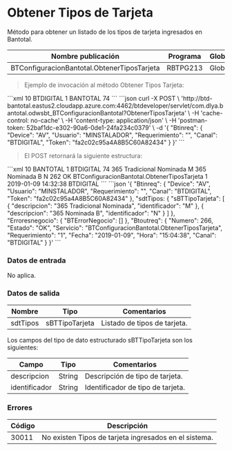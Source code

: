 # Obtener Tipos de Tarjeta 

Método para obtener un listado de los tipos de tarjeta ingresados en Bantotal. 

Nombre publicación | Programa | Global/País 
--------- | ----------- | ----------- 
BTConfiguracionBantotal.ObtenerTiposTarjeta | RBTPG213 | Global 

> Ejemplo de invocación al método Obtener Tipos Tarjeta: 

<code-group> 
<code-block title="XML" active> 
```xml 
<soapenv:Envelope xmlns:soapenv="http://schemas.xmlsoap.org/soap/envelope/" xmlns:bts="http://uy.com.dlya.bantotal/BTSOA/"> 
   <soapenv:Header/> 
   <soapenv:Body> 
      <bts:BTConfiguracionBantotal.ObtenerTiposTarjeta> 
         <bts:Btinreq> 
            <bts:Device>10</bts:Device> 
            <bts:Canal>BTDIGITAL</bts:Canal> 
            <bts:Requerimiento>1</bts:Requerimiento> 
            <bts:Usuario>BANTOTAL</bts:Usuario> 
            <bts:Token>74</bts:Token> 
         </bts:Btinreq> 
      </bts:BTConfiguracionBantotal.ObtenerTiposTarjeta> 
   </soapenv:Body> 
</soapenv:Envelope> 
``` 
</code-block> 

<code-block title="JSON"> 
```json 
curl -X POST \ 
  'http://btd-bantotal.eastus2.cloudapp.azure.com:4462/btdeveloper/servlet/com.dlya.bantotal.odwsbt_BTConfiguracionBantotal?ObtenerTiposTarjeta' \ 
  -H 'cache-control: no-cache' \ 
  -H 'content-type: application/json' \ 
  -H 'postman-token: 52baf1dc-e302-90a6-0de1-24fa234c0379' \ 
  -d '{ 
	"Btinreq": { 
		"Device": "AV", 
		"Usuario": "MINSTALADOR", 
		"Requerimiento": "", 
		"Canal": "BTDIGITAL", 
		"Token": "fa2c02c95a4A8B5C60A82434" 
	} 
}' 
``` 
</code-block> 
</code-group> 

> El POST retornará la siguiente estructura: 

<code-group> 
<code-block title="XML" active> 
```xml 
<SOAP-ENV:Envelope xmlns:SOAP-ENV="http://schemas.xmlsoap.org/soap/envelope/" xmlns:xsd="http://www.w3.org/2001/XMLSchema" xmlns:SOAP-ENC="http://schemas.xmlsoap.org/soap/encoding/" xmlns:xsi="http://www.w3.org/2001/XMLSchema-instance"> 
   <SOAP-ENV:Body> 
      <BTConfiguracionBantotal.ObtenerTiposTarjetaResponse xmlns="http://uy.com.dlya.bantotal/BTSOA/"> 
         <Btinreq> 
            <Device>10</Device> 
            <Usuario>BANTOTAL</Usuario> 
            <Requerimiento>1</Requerimiento> 
            <Canal>BTDIGITAL</Canal> 
            <Token>74</Token> 
         </Btinreq> 
         <sdtTipos> 
            <sBTTipoTarjeta> 
               <descripcion>365 Tradicional Nominada</descripcion> 
               <identificador>M</identificador> 
            </sBTTipoTarjeta> 
            <sBTTipoTarjeta> 
               <descripcion>365 Nominada B</descripcion> 
               <identificador>N</identificador> 
            </sBTTipoTarjeta> 
         </sdtTipos> 
         <Erroresnegocio></Erroresnegocio> 
         <Btoutreq> 
            <Numero>262</Numero> 
            <Estado>OK</Estado> 
            <Servicio>BTConfiguracionBantotal.ObtenerTiposTarjeta</Servicio> 
            <Requerimiento>1</Requerimiento> 
            <Fecha>2019-01-09</Fecha> 
            <Hora>14:32:38</Hora> 
            <Canal>BTDIGITAL</Canal> 
         </Btoutreq> 
      </BTConfiguracionBantotal.ObtenerTiposTarjetaResponse> 
   </SOAP-ENV:Body> 
</SOAP-ENV:Envelope> 
``` 
</code-block> 

<code-block title="JSON"> 
```json 
'{ 
	"Btinreq": { 
		"Device": "AV", 
		"Usuario": "MINSTALADOR", 
		"Requerimiento": "", 
		"Canal": "BTDIGITAL", 
		"Token": "fa2c02c95a4A8B5C60A82434" 
	}, 
   "sdtTipos: { 
      "sBTTipoTarjeta": [ 
         { 
         "descripcion": "365 Tradicional Nominada", 
         "identificador": "M" 
         }, 
         { 
         "descripcion": "365 Nominada B", 
         "identificador": "N" 
         } 
      ] 
   }, 
   "Erroresnegocio": { 
      "BTErrorNegocio": [] 
   }, 
   "Btoutreq": { 
      "Numero": 266, 
      "Estado": "OK", 
      "Servicio": "BTConfiguracionBantotal.ObtenerTiposTarjeta", 
      "Requerimiento": "1", 
      "Fecha": "2019-01-09", 
      "Hora": "15:04:38", 
      "Canal": "BTDIGITAL" 
   } 
}' 
``` 
</code-block> 
</code-group>  

### Datos de entrada 

No aplica. 

### Datos de salida 

Nombre | Tipo | Comentarios 
--------- | ----------- | ----------- 
sdtTipos | sBTTipoTarjeta | Listado de tipos de tarjeta. 

Los campos del tipo de dato estructurado sBTTipoTarjeta son los siguientes: 

Campo | Tipo | Comentarios 
--------- | ----------- | ----------- 
descripcion	| String	| Descripción de tipo de tarjeta. 
identificador | String | Identificador de tipo de tarjeta. 

### Errores 

Código | Descripción 
--------- | ----------- 
30011 | No existen Tipos de tarjeta ingresados en el sistema. 

 
